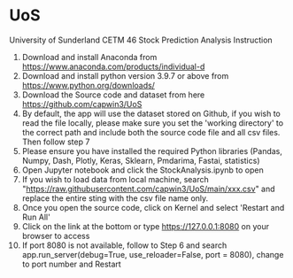 # UoS
University of Sunderland
CETM 46 Stock Prediction Analysis
Instruction
1.	Download and install Anaconda from https://www.anaconda.com/products/individual-d
2.	Download and install python version 3.9.7 or above from https://www.python.org/downloads/
3.	Download the Source code and dataset from here https://github.com/capwin3/UoS
4.	By default, the app will use the dataset stored on Github, if you wish to read the file locally, please make sure you set the 'working directory' to the correct path and include both the source code file and all csv files. Then follow step 7
5.	Please ensure you have installed the required Python libraries (Pandas, Numpy, Dash, Plotly, Keras, Sklearn, Pmdarima, Fastai, statistics)
6.	Open Jupyter notebook and click the StockAnalysis.ipynb to open
7.	If you wish to load data from local machine, search "https://raw.githubusercontent.com/capwin3/UoS/main/xxx.csv" and replace the entire sting with the csv file name only.
8.	Once you open the source code, click on Kernel and select 'Restart and Run All'
9.	Click on the link at the bottom or type https://127.0.0.1:8080 on your browser to access
10.	If port 8080 is not available, follow to Step 6 and search app.run_server(debug=True, use_reloader=False, port = 8080), change to port number and Restart
  
